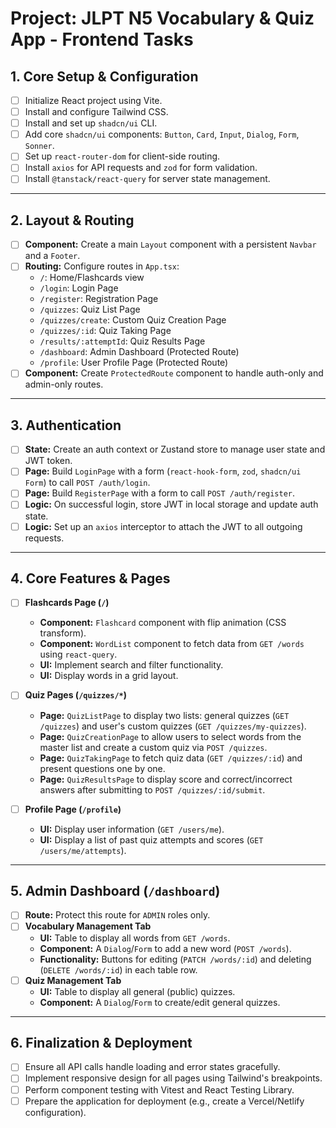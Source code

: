 # Project: JLPT N5 Vocabulary & Quiz App - Frontend Tasks

## 1. Core Setup & Configuration
- [ ] Initialize React project using Vite.
- [ ] Install and configure Tailwind CSS.
- [ ] Install and set up `shadcn/ui` CLI.
- [ ] Add core `shadcn/ui` components: `Button`, `Card`, `Input`, `Dialog`, `Form`, `Sonner`.
- [ ] Set up `react-router-dom` for client-side routing.
- [ ] Install `axios` for API requests and `zod` for form validation.
- [ ] Install `@tanstack/react-query` for server state management.

---

## 2. Layout & Routing
- [ ] **Component:** Create a main `Layout` component with a persistent `Navbar` and a `Footer`.
- [ ] **Routing:** Configure routes in `App.tsx`:
  - `/`: Home/Flashcards view
  - `/login`: Login Page
  - `/register`: Registration Page
  - `/quizzes`: Quiz List Page
  - `/quizzes/create`: Custom Quiz Creation Page
  - `/quizzes/:id`: Quiz Taking Page
  - `/results/:attemptId`: Quiz Results Page
  - `/dashboard`: Admin Dashboard (Protected Route)
  - `/profile`: User Profile Page (Protected Route)
- [ ] **Component:** Create `ProtectedRoute` component to handle auth-only and admin-only routes.

---

## 3. Authentication
- [ ] **State:** Create an auth context or Zustand store to manage user state and JWT token.
- [ ] **Page:** Build `LoginPage` with a form (`react-hook-form`, `zod`, `shadcn/ui Form`) to call `POST /auth/login`.
- [ ] **Page:** Build `RegisterPage` with a form to call `POST /auth/register`.
- [ ] **Logic:** On successful login, store JWT in local storage and update auth state.
- [ ] **Logic:** Set up an `axios` interceptor to attach the JWT to all outgoing requests.

---

## 4. Core Features & Pages
- [ ] **Flashcards Page (`/`)**
  - **Component:** `Flashcard` component with flip animation (CSS transform).
  - **Component:** `WordList` component to fetch data from `GET /words` using `react-query`.
  - **UI:** Implement search and filter functionality.
  - **UI:** Display words in a grid layout.

- [ ] **Quiz Pages (`/quizzes/*`)**
  - **Page:** `QuizListPage` to display two lists: general quizzes (`GET /quizzes`) and user's custom quizzes (`GET /quizzes/my-quizzes`).
  - **Page:** `QuizCreationPage` to allow users to select words from the master list and create a custom quiz via `POST /quizzes`.
  - **Page:** `QuizTakingPage` to fetch quiz data (`GET /quizzes/:id`) and present questions one by one.
  - **Page:** `QuizResultsPage` to display score and correct/incorrect answers after submitting to `POST /quizzes/:id/submit`.

- [ ] **Profile Page (`/profile`)**
  - **UI:** Display user information (`GET /users/me`).
  - **UI:** Display a list of past quiz attempts and scores (`GET /users/me/attempts`).

---

## 5. Admin Dashboard (`/dashboard`)
- [ ] **Route:** Protect this route for `ADMIN` roles only.
- [ ] **Vocabulary Management Tab**
  - **UI:** Table to display all words from `GET /words`.
  - **Component:** A `Dialog`/`Form` to add a new word (`POST /words`).
  - **Functionality:** Buttons for editing (`PATCH /words/:id`) and deleting (`DELETE /words/:id`) in each table row.
- [ ] **Quiz Management Tab**
  - **UI:** Table to display all general (public) quizzes.
  - **Component:** A `Dialog`/`Form` to create/edit general quizzes.

---

## 6. Finalization & Deployment
- [ ] Ensure all API calls handle loading and error states gracefully.
- [ ] Implement responsive design for all pages using Tailwind's breakpoints.
- [ ] Perform component testing with Vitest and React Testing Library.
- [ ] Prepare the application for deployment (e.g., create a Vercel/Netlify configuration).